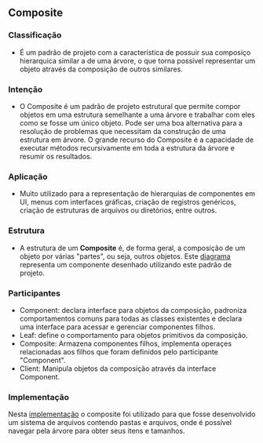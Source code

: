 ## Composite

### Classificação

- É um padrão de projeto com a característica de possuir sua composiço hierarquica similar a de uma árvore, o que torna possível representar um objeto através da composição de outros similares. 

### Intenção

- O Composite é um padrão de projeto estrutural que permite compor objetos em uma estrutura semelhante a uma árvore e trabalhar com eles como se fosse um único objeto. Pode ser uma boa alternativa para a resolução de problemas que necessitam da construção de uma estrutura em árvore. O grande recurso do Composite é a capacidade de executar métodos recursivamente em toda a estrutura da árvore e resumir os resultados.

### Aplicação

- Muito utilizado para a representação de hierarquias de componentes em UI, menus com interfaces gráficas, criação de registros genéricos, criação de estruturas de arquivos ou diretórios, entre outros.

### Estrutura

- A estrutura de um **Composite** é, de forma geral, a composição de um objeto por várias "partes", ou seja, outros objetos. Este [diagrama](https://sparxsystems.com/images/screenshots/uml2_tutorial/CP01.GIF) representa um componente desenhado utilizando este padrão de projeto.

### Participantes

- Component: declara interface para objetos da composição, padroniza comportamentos comuns para todas as classes existentes e declara uma interface para acessar e gerenciar componentes filhos.
- Leaf: define o comportamento para objetos primitivos da composição. 
- Composite: Armazena componentes filhos, implementa operaçes relacionadas aos filhos que foram definidos pelo participante "Component".
- Client: Manipula objetos da composição através da interface Component.


### Implementação

Nesta [implementação](https://github.com/diabrantes/ProgramacaoAvancadaCCO/tree/master/Composite/exemplo) o composite foi utilizado para que fosse desenvolvido um sistema de arquivos contendo pastas e arquivos, onde é possível navegar pela árvore para obter seus itens e tamanhos.

